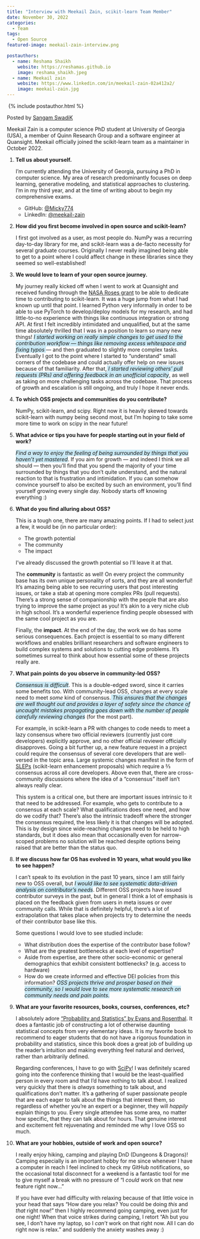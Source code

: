 ```yaml
---
title: "Interview with Meekail Zain, scikit-learn Team Member"
date: November 30, 2022
categories:
  - Team
tags:
  - Open Source
featured-image: meekail-zain-interview.png

postauthors:
  - name: Reshama Shaikh
    website: https://reshamas.github.io
    image: reshama_shaikh.jpeg 
  - name: Meekail zain
    website: https://www.linkedin.com/in/meekail-zain-02a412a2/
    image: meekail-zain.jpg
---
```


<div>
  <img src="/assets/images/posts_images/{{ page.featured-image }}" alt="">
  {% include postauthor.html %}
</div>

Posted by [Sangam SwadiK](https://www.linkedin.com/in/sangam-swadi-k/)

Meekail Zain is a computer science PhD student at University of Georgia (USA), a member of Quinn Research Group and a software engineer at Quansight. Meekail officially joined the scikit-learn team as a maintainer in October 2022.

1. __Tell us about yourself.__

    I’m currently attending the University of Georgia, pursuing a PhD in computer science. My area of research predominantly focuses on deep learning, generative modeling, and statistical approaches to clustering. I’m in my third year, and at the time of writing about to begin my comprehensive exams.

    - GitHub: [@Micky774](https://github.com/Micky774)
    - LinkedIn: [@meekail-zain](https://www.linkedin.com/in/meekail-zain-02a412a2/)

1. __How did you first become involved in open source and scikit-learn?__

    I first got involved as a user, as most people do. NumPy was a recurring day-to-day library for me, and scikit-learn was a de-facto necessity for several graduate courses. Originally I never really imagined being able to get to a point where I could affect change in these libraries since they seemed so well-established!

1. __We would love to learn of your open source journey.__

    My journey really kicked off when I went to work at Quansight and received funding through the [NASA Roses grant](https://numfocus.medium.com/numfocus-projects-receive-nasa-grants-deee374e7a57) to be able to dedicate time to contributing to scikit-learn. It was a huge jump from what I had known up until that point. I learned Python very informally in order to be able to use PyTorch to develop/deploy models for my research, and had little-to-no experience with things like continuous integration or strong API. At first I felt incredibly intimidated and unqualified, but at the same time absolutely thrilled that I was in a position to learn so many new things!
    *<span style="background-color: #CAE9F5;">
    I started working on really simple changes to get used to the contribution workflow — things like removing excess whitespace and fixing typos
    </span>*
    — and then graduated to slightly more complex tasks. Eventually I got to the point where I started to “understand” small corners of the codebase and could actually offer help on new issues because of that familiarity. After that,*<span style="background-color: #CAE9F5;"> I started reviewing others’ pull requests (PRs) and offering feedback in an unofficial capacity</span>*, as well as taking on more challenging tasks across the codebase. That process of growth and escalation is still ongoing, and truly I hope it never ends.

1. __To which OSS projects and communities do you contribute?__

    NumPy, scikit-learn, and scipy. Right now it is heavily skewed towards scikit-learn with numpy being second most, but I’m hoping to take some more time to work on scipy in the near future!

1. __What advice or tips you have for people starting out in your field of work?__

    *<span style="background-color: #CAE9F5;">Find a way to enjoy the feeling of being surrounded by things that you haven’t yet mastered</span>*. If you aim for growth — and indeed I think we all should — then you’ll find that you spend the majority of your time surrounded by things that you don’t quite understand, and the natural reaction to that is frustration and intimidation. If you can somehow convince yourself to also be excited by such an environment, you’ll find yourself growing every single day. Nobody starts off knowing everything :)

1. __What do you find alluring about OSS?__

    This is a tough one, there are many amazing points. If I had to select just a few, it would be (in no particular order):
    - The growth potential
    - The community
    - The impact

    I’ve already discussed the growth potential so I’ll leave it at that.

    The **community** is fantastic as well! On every project the community base has its own unique personality of sorts, and they are all wonderful! It’s amazing being able to see recurring users that post interesting issues, or take a stab at opening more complex PRs (pull requests). There’s a strong sense of companionship with the people that are also trying to improve the same project as you! It’s akin to a very niche club in high school. It’s a wonderful experience finding people obsessed with the same cool project as you are.

    Finally, the **impact**. At the end of the day, the work we do has some serious consequences. Each project is essential to so many different workflows and enables brilliant researchers and software engineers to build complex systems and solutions to cutting edge problems. It’s sometimes surreal to think about how essential some of these projects really are.

1. __What pain points do you observe in community-led OSS?__
    
    *<span style="background-color: #CAE9F5;">Consensus is difficult</span>*. This is a double-edged sword, since it carries some benefits too. With community-lead OSS, changes at every scale need to meet _some_ kind of consensus.*<span style="background-color: #CAE9F5;"> This ensures that the changes are well thought out and provides a layer of safety since the chance of uncaught mistakes propagating goes down with the number of people carefully reviewing changes</span>* (for the most part). 

    For example, in scikit-learn a PR with changes to code needs to meet a lazy consensus where two official reviewers (currently just core developers) explicitly approve, and no other official reviewer officially disapproves. Going a bit further up, a new feature request in a project could require the consensus of several core developers that are well-versed in the topic area. Large systemic changes manifest in the form of [SLEPs](https://scikit-learn-enhancement-proposals.readthedocs.io/en/latest/slep_template.html) (scikit-learn enhancement proposals) which require a ⅔ consensus across all core developers. Above even that, there are cross-community discussions where the idea of a “consensus” itself isn’t always really clear.

    This system is a critical one, but there are important issues intrinsic to it that need to be addressed. For example, who gets to contribute to a consensus at each scale? What qualifications does one need, and how do we codify that? There’s also the intrinsic tradeoff where the stronger the consensus required, the less likely it is that changes will be adopted. This is by design since wide-reaching changes need to be held to high standards, but it does also mean that occasionally even for narrow-scoped problems no solution will be reached despite options being raised that are better than the status quo.

1. __If we discuss how far OS has evolved in 10 years, what would you like to see happen?__

    I can’t speak to its evolution in the past 10 years, since I am still fairly new to OSS overall, but *<span style="background-color: #CAE9F5;">I would like to see systematic data-driven analysis on contributor’s needs</span>*. Different OSS projects have issued contributor surveys in the past, but in general I think a lot of emphasis is placed on the feedback given from users in meta issues or over community calls. While that is definitely helpful, there’s a lot of extrapolation that takes place when projects try to determine the needs of their contributor base like this.

    Some questions I would love to see studied include:
    - What distribution does the expertise of the contributor base follow?
    - What are the greatest bottlenecks at each level of expertise?
    - Aside from expertise, are there other socio-economic or general demographics that exhibit consistent bottlenecks? (e.g. access to hardware)
    - How do we create informed and effective DEI policies from this information?
    *<span style="background-color: #CAE9F5;">
    OSS projects thrive and prosper based on their community, so I would love to see more systematic research on community needs and pain points.</span>*

1. __What are your favorite resources, books, courses, conferences, etc?__

    I absolutely adore [“Probability and Statistics” by Evans and Rosenthal](https://www.utstat.toronto.edu/mikevans/jeffrosenthal/). It does a fantastic job of constructing a lot of otherwise daunting statistical concepts from very elementary ideas. It is my favorite book to recommend to eager students that do not have a rigorous foundation in probability and statistics, since this book does a great job of building up the reader’s intuition and making everything feel natural and derived, rather than arbitrarily defined.

    Regarding conferences, I have to go with [SciPy](https://conference.scipy.org/)! I was definitely scared going into the conference thinking that I would be the least-qualified person in every room and that I’d have nothing to talk about. I realized very quickly that there is _always_ something to talk about, and qualifications don’t matter. It’s a gathering of super passionate people that are each eager to talk about the things that interest them, so regardless of whether you’re an expert or a beginner, they will _happily_ explain things to you. Every single attendee has some area, no matter how specific, that they can talk about for hours. That genuine interest and excitement felt rejuvenating and reminded me why I love OSS so much.

1. __What are your hobbies, outside of work and open source?__

    I really enjoy hiking, camping and playing DnD (Dungeons & Dragons)! Camping especially is an important hobby for me since whenever I have a computer in reach I feel inclined to check my GitHub notifications, so the occasional total disconnect for a weekend is a fantastic tool for me to give myself a break with no pressure of “I _could_ work on that new feature right now…”

    If you have ever had difficulty with relaxing because of that little voice in your head that says “How dare you relax? You could be doing _this_ and _that_ right now!” then I highly recommend going camping, even just for one night! When that voice strikes during camping, I retort “Ah but you see, I don’t have my laptop, so I _can’t_ work on that right now. All I can do right now is relax.” and suddenly the anxiety washes away :)